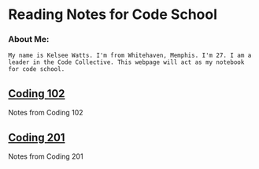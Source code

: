 # Reading Notes for Code School

### About Me:  
    My name is Kelsee Watts. I'm from Whitehaven, Memphis. I'm 27. I am a leader in the Code Collective. This webpage will act as my notebook for code school.

## [Coding 102](/Reading-Notes/102/)

Notes from Coding 102

## [Coding 201](/Reading-Notes/201)

Notes from Coding 201

